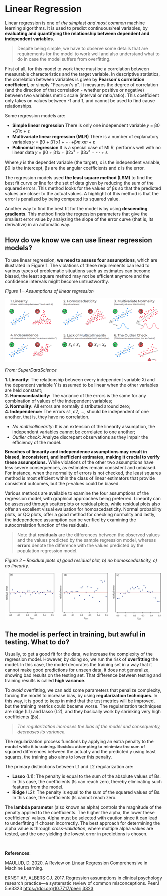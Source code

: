 # Linear Regression 

Linear regression is one of *the simplest and most common* machine learning algorithms. It is used to predict continuous/real variables, by **evaluating and quantifying the relationship between dependent and independent variables**. 

>Despite being simple, we have to observe some details that are requirements for the model to work well and also understand what to do in case the model suffers from overfitting.

First of all, for this model to work there must be a correlation between measurable characteristics and the target variable. In descriptive statistics, the correlation between variables is given by **Pearson's correlation coefficient**, or simply "Pearson's ρ". It measures the degree of correlation (and the direction of that correlation - whether positive or negative) between two variables metric scale (interval or ratio/ratio). This coefficient only takes on values between -1 and 1, and cannot be used to find cause relationships.

Some regression models are:
-	**Simple linear regression** 
There is only one independent variable 𝑦 = β0 +β1𝑥 + ε
-	**Multivariate linear regression (MLR)**
There is a number of explanatory variables 𝑦 = β0 + β1 x1 + ⋯ +β𝑚 x𝑚 + ε
-   **Polinomial regression**
It is a special case of MLR, performs well with no linear data 𝑦 = β0 + β1𝑥 + β2𝑥² + β3𝑥³ + ⋯ + ε

Where 𝑦 is the dependet variable (the target), x is the independent variable, β0 is the intercept, βs are the angular coefficients and ε is the error. 

The regression models used **the least square method (LSM)** to find the best fit curve or line for the set of data given by reducing the sum of the squared errors. This method looks for the values of βs so that the predicted values are closer to the actual values. A highlight of this method is that the error is penalized by being computed its squared value.

Another way to find the best fit for the model is by using **descending gradients**. This method finds the regression parameters that give the smallest error value by analyzing the slope of the error curve (that is, its derivative) in an automatic way.

## How do we know we can use linear regression models?

To use linear regression, **we need to assess four assumptions**, which are illustrated in Figure 1. The violations of these requirements can lead to various types of problematic situations such as estimates can become biased, the least square method may not be efficient anymore and the confidence intervals might become untrustworthy.

*Figure 1 – Assumptions of linear regression* 

<img src="images\regression\assumption.png" /> 

*From: SuperDataScience*

**1.    Linearity**: The relationship between every independent variable Xi and the dependent variable Y is assumed to be linear when the other variables are held constant;<br>
**2.	Homoscedasticity:** The variance of the errors is the same for any combination of values of the independent variables;<br>
**3.	Normality:**  All errors are normally distributed around zero;<br>
**4.	Independence:** The errors ε1, ε2, …, should be independent of one another, that is, they have no correlation. <br>
- *No multicollinearity*: It is an extension of the linearity assumption, the independent variables cannot be correlated to one another;
- *Outlier check*: Analyze discrepant observations as they impair the efficiency of the model.


**Breaches of linearity and independence assumptions may result in biased, inconsistent, and inefficient estimates, making it crucial to verify these assumptions.** While violations of the other two assumptions have less severe consequences, as estimates remain consistent and unbiased. For instance, when the normality of errors is not checked, the least squares method is most efficient within the class of linear estimators that provide consistent outcomes, but the p-values could be biased.

Various methods are available to examine the four assumptions of the regression model, with graphical approaches being preferred. Linearity can be assessed through scatterplots or residual plots, while residual plots also offer an excellent visual evaluation for homoscedasticity. Normal probability plots, or QQ plots, offer a good method for checking normality and lastly, the independence assumption can be verified by examining the autocorrelation function of the residuals.

>Note that **residuals** are the differences between the observed values and the values predicted by the sample regression model, whereas **errors** denote the difference with the values predicted by the population regression model.
 
*Figure 2 – Residual plots*
*a) good residual plot, b) no homoscedasticity, c) no linearity.* 

<img src="images\regression\residuos.jpg" /> 

## The model is perfect in training, but awful in testing. What to do?

Usually, to get a good fit for the data, we increase the complexity of the regression model. However, by doing so, we run the risk of **overfitting** the model. In this case, the model decorates the training set in a way that it cannot make good predictions for unseen data, it does not generalize, showing bad results on the testing set. That difference between testing and training results is called **high variance**.

To *avoid* overfitting, we can add some parameters that penalize complexity, forcing the model to increase bias, by using **regularization techniques**. In this way, it is good to keep in mind that the test metrics will be improved, but the training metrics could became worse. The regularization techniques are ridge (L1) and lasso (L2), and they basically work by shrinking very high coefficients (βs). 

>*The regularization increases the bias of the model and consequently, decreases its variance.*  

The regularization process functions by applying an extra penalty to the model while it is training. Besides attempting to minimize the sum of squared differences between the actual y and the predicted y using least squares, the training also aims to lower this penalty. 

The primary distinctions between L1 and L2 regularization are:
- **Lasso** (L1): The penalty is equal to the sum of the absolute values of Bs. In this case, the coefficients βs can reach zero, thereby eliminating such features from the model.
- **Ridge** (L2): The penalty is equal to the sum of the squared values of Bs. In this case, the coefficients βs cannot reach zero. 

The **lambda parameter** (also known as alpha) controls the magnitude of the penalty applied to the coefficients. The higher the alpha, the lower these coefficients' values. Alpha must be selected with caution since it can lead to underfitting if chosen incorrectly. The best approach for determining the alpha value is through *cross-validation*, where multiple alpha values are tested, and the one yielding the lowest error in predictions is chosen.

<br>

**References**:

MAULUD, D. 2020. A Review on Linear Regression Comprehensive in Machine Learning.

ERNST AF, ALBERS CJ. 2017. Regression assumptions in clinical psychology research practice—a systematic review of common misconceptions. PeerJ 5:e3323 https://doi.org/10.7717/peerj.3323



	
